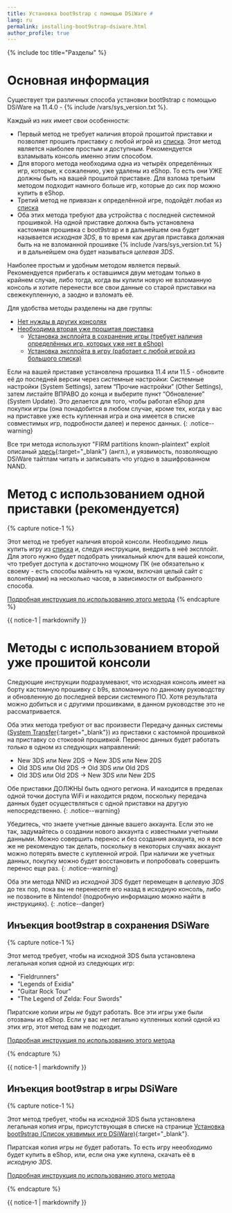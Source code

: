 ```yaml
---
title: Установка boot9strap с помощью DSiWare #
lang: ru
permalink: installing-boot9strap-dsiware.html
author_profile: true
---
```

{% include toc title="Разделы" %}

# Основная информация

Существует три различных способа установки boot9strap с помощью DSiWare на 11.4.0 - {% include /vars/sys_version.txt %}.

Каждый из них имеет свои особенности:

* Первый метод не требует наличия второй прошитой приставки и позволяет прошить приставку с любой игрой из [списка](installing-boot9strap-dsiware-game-injection-list). Этот метод является наиболее простым и доступным. Рекомендуется взламывать консоль именно этим способом.
* Для второго метода необходима одна из четырёх определённых игр, которые, к сожалению, уже удалены из eShop. То есть они УЖЕ должны быть на вашей прошитой приставке. Для взлома третьим методом подходит намного больше игр, которые до сих пор можно купить в eShop.
* Третий метод не привязан к определённой игре, подойдёт любая из [списка](installing-boot9strap-dsiware-game-injection-list) 
* Оба этих метода требуют два устройства с последней системной прошивкой. На одной приставке должна быть установлена кастомная прошивка с boot9strap и в дальнейшем она будет называется *исходная 3DS*, в то время как другая приставка должная быть на не взломанной прошивке {% include /vars/sys_version.txt %} и в дальнейшем она будет называться *целевая 3DS*. 

Наиболее простым и удобным методом является первый. Рекомендуется прибегать к оставшимся двум методам только в крайнем случае, либо тогда, когда вы купили новую не взломанную консоль и хотите перенести все свои данные со старой приставки на свежекупленную, а заодно и взломать её. 

Для удобства методы разделены на две группы: 

* [Нет нужды в других консолях](/installing-boot9strap-dsiware#Метод-с-использованием-одной-приставки-рекомендуется)
* [Необходима вторая уже прошитая приставка](/installing-boot9strap-dsiware#%D0%BC%D0%B5%D1%82%D0%BE%D0%B4%D1%8B-%D1%81-%D0%B8%D1%81%D0%BF%D0%BE%D0%BB%D1%8C%D0%B7%D0%BE%D0%B2%D0%B0%D0%BD%D0%B8%D0%B5%D0%BC-%D0%B2%D1%82%D0%BE%D1%80%D0%BE%D0%B9-%D1%83%D0%B6%D0%B5-%D0%BF%D1%80%D0%BE%D1%88%D0%B8%D1%82%D0%BE%D0%B9-%D0%BA%D0%BE%D0%BD%D1%81%D0%BE%D0%BB%D0%B8)
	* [Установка эксплойта в сохранение игры (требует наличия определённых игр, которых уже нет в eShop)](/installing-boot9strap-dsiware#%D0%B8%D0%BD%D1%8A%D0%B5%D0%BA%D1%86%D0%B8%D1%8F-boot9strap-%D0%B2-%D1%81%D0%BE%D1%85%D1%80%D0%B0%D0%BD%D0%B5%D0%BD%D0%B8%D1%8F-dsiware)
	* [Установка эксплойта в игру (работает с любой игрой из большого списка)](/installing-boot9strap-dsiware#%D0%B8%D0%BD%D1%8A%D0%B5%D0%BA%D1%86%D0%B8%D1%8F-boot9strap-%D0%B2-%D0%B8%D0%B3%D1%80%D1%8B-dsiware)

Если на вашей приставке установлена прошивка 11.4 или 11.5 - обновите её до последней версии через системные настройки: Системные настройки (System Settings), затем “Прочие настройки” (Other Settings), затем листайте ВПРАВО до конца и выберите пункт “Обновление” (System Update). Это делается для того, чтобы работал eShop для покупки игры (она понадобится в любом случае, кроме тех, когда у вас на приставке уже есть купленная игра и она имеется в списке совместимых игр, подробности далее) и перенос данных.
{: .notice--warning}

Все три метода используют "FIRM partitions known-plaintext" exploit описаный [здесь](https://www.3dbrew.org/wiki/3DS_System_Flaws){:target="_blank"} (англ.), и уязвимость, позволяющую DSiWare тайтлам читать и записывать что угодно в зашифрованном NAND.

# Метод с использованием одной приставки (рекомендуется)

{% capture notice-1 %}

Этот метод не требует наличия второй консоли. Необходимо лишь купить игру из [списка](installing-boot9strap-dsiware-game-injection-list) и, следуя инструкции, внедрить в неё эксплойт. Для этого нужно будет подобрать уникальный ключ для вашей консоли, что требует доступа к достаточно мощному ПК (не обязательно к своему - есть способы майнить на чужом, включая целый сайт с волонтёрами) на несколько часов, в зависимости от выбранного способа. 

[Подробная инструкция по использованию этого метода](seedminer)
{% endcapture %}

<div class="notice--success">{{ notice-1 | markdownify }}</div>

# Методы с использованием второй уже прошитой консоли

Следующие инструкции подразумевают, что исходная консоль имеет на борту кастомную прошивку с b9s, взломанную по данному руководству и обновленную до последней версии системного ПО. Хотя результата можно добиться и с другими прошивками, в данном руководстве это не рассматривается. 

Оба этих метода требуют от вас произвести Передачу данных системы ([System Transfer](http://en-americas-support.nintendo.com/app/answers/detail/a_id/13996/){:target="_blank"}) из приставки с кастомной прошивкой на приставку со стоковой прошивкой. Перенос данных будет работать *только* в одном из следующих направлений:    

  + New 3DS или New 2DS -> New 3DS или New 2DS    
  + Old 3DS или Old 2DS -> Old 3DS или Old 2DS    
  + Old 3DS или Old 2DS -> New 3DS или New 2DS    
  
Обе приставки ДОЛЖНЫ быть одного региона. И находится в пределах одной точки доступа WiFi и находится рядом, поскольку передача данных будет осуществляться с одной приставки на другую непосредственно.
{: .notice--warning}

Убедитесь, что знаете учетные данные вашего аккаунта. Если это не так, задумайтесь о создании нового аккаунта с известными учетными данными. Можно совершить перенос и без создания аккаунта, но я все же не рекомендую так делать, поскольку в некоторых случаях аккаунт можно потерять вместе с купленной игрой. При наличии же учетных данных, покупку можно будет восстановить и попробовать совершить перенос еще раз.
{: .notice--warning}
  
Оба эти метода NNID из *исходной 3DS* будет перемещен в *целевую 3DS* до тех пор, пока вы не перенесете его назад в исходную консоль, либо не позвоните в Nintendo! (подробную информацию можно найти в инструкциях).
{: .notice--danger}

## Инъекция boot9strap в сохранения DSiWare

{% capture notice-1 %}

Этот метод требует, чтобы на исходной 3DS была установлена легальная копия одной из следующих игр:
    
+ "Fieldrunners"     
+ "Legends of Exidia"     
+ "Guitar Rock Tour"     
+ "The Legend of Zelda: Four Swords"     
    
Пиратские копии игры *не* будут работать.
Все эти игры уже были отозваны из eShop. Если у вас нет легально купленных копий одной из этих игр, этот метод вам не подходит. 

[Подробная инструкция по использованию этого метода](installing-boot9strap-dsiware-save-injection)

{% endcapture %}

<div class="notice--success">{{ notice-1 | markdownify }}</div>

## Инъекция boot9strap в игры DSiWare

{% capture notice-1 %}

Этот метод требует, чтобы на исходной 3DS была установлена легальная копия игры, присутствующая в списке на странице [Установка boot9strap (Список уязвимых игр DSiWare)](installing-boot9strap-dsiware-game-injection-list){:target="_blank"}.

Пиратская копия игры *не* будет работать. То есть игру нееобходимо будет купить в eShop, или, если она уже куплена, скачать её в *исходную 3DS*.

[Подробная инструкция по использованию этого метода](installing-boot9strap-dsiware-game-injection)

{% endcapture %}

<div class="notice--success">{{ notice-1 | markdownify }}</div>